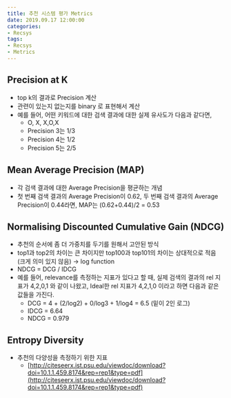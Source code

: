 ```yaml
---
title: 추천 시스템 평가 Metrics
date: 2019.09.17 12:00:00
categories:
- Recsys
tags:
- Recsys
- Metrics
---
```



## Precision at K

- top k의 결과로 Precision 계산
- 관련이 있는지 없는지를 binary 로 표현해서 계산
- 예를 들어, 어떤 키워드에 대한 검색 결과에 대한 실제 유사도가 다음과 같다면,
    - O, X, X,O,X
    - Precision 3는 1/3
    - Precision 4는 1/2
    - Precision 5는 2/5

## Mean Average Precision (MAP)

- 각 검색 결과에 대한 Average Precision을 평균하는 개념
- 첫 번째 검색 결과의 Average Precision이 0.62, 두 번째 검색 결과의 Average Precision이 0.44라면, MAP는 (0.62+0.44)/2 = 0.53

## Normalising Discounted Cumulative Gain (NDCG)

- 추천의 순서에 좀 더 가중치를 두기를 원해서 고안된 방식
- top1과 top2의 차이는 큰 차이지만 top100과 top101의 차이는 상대적으로 적음 (크게 의미 있지 않음) → log function
- NDCG = DCG / IDCG
- 예를 들어, relevance를 측정하는 지표가 있다고 할 때, 실제 검색의 결과의 rel 지표가 4,2,0,1 와 같이 나왔고, Ideal한 rel 지표가 4,2,1,0 이라고 하면 다음과 같은 값들을 가진다.
    - DCG = 4 + (2/log2) + 0/log3 + 1/log4 = 6.5 (밑이 2인 로그)
    - IDCG = 6.64
    - NDCG = 0.979

## Entropy Diversity

- 추천의 다양성을 측정하기 위한 지표
    - [http://citeseerx.ist.psu.edu/viewdoc/download?doi=10.1.1.459.8174&rep=rep1&type=pdf](http://citeseerx.ist.psu.edu/viewdoc/download?doi=10.1.1.459.8174&rep=rep1&type=pdf)
